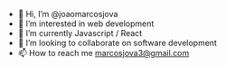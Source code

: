 - 👋 Hi, I’m @joaomarcosjova
- 👀 I’m interested in web development 
- 🌱 I’m currently Javascript / React
- 💞️ I’m looking to collaborate on software development 
- 📫 How to reach me marcosjova3@gmail.com

<!---
joaomarcosjova/joaomarcosjova is a ✨ special ✨ repository because its `README.md` (this file) appears on your GitHub profile.
You can click the Preview link to take a look at your changes.
--->
